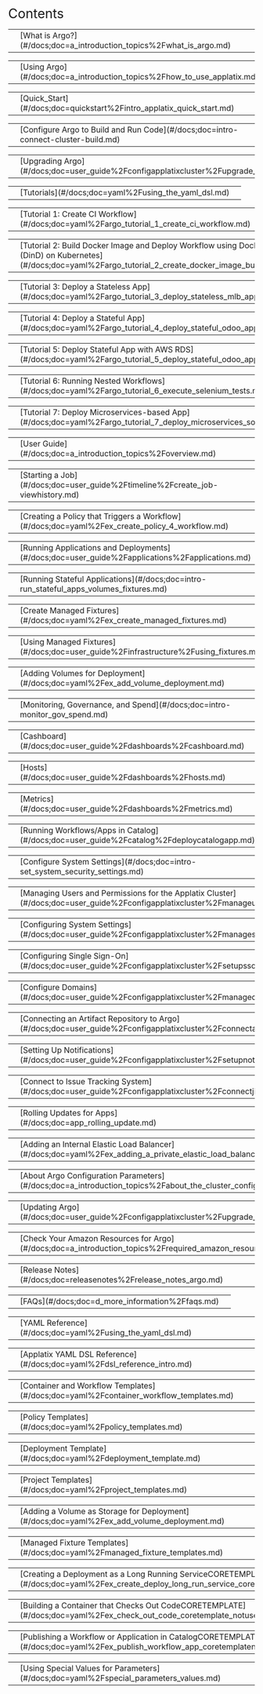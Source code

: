 <span style="font-size: 20pt;">Contents</span>

<div class="MCTocProxy_0" xmlns="">

<table style="width: 100%;" cellspacing="0" cellpadding="0" class="GenTOCTable1"><colgroup><col style="width: 0pt;"> <col> <col style="width: 10pt;"></colgroup>

<tbody>

<tr>

<td class="mcReset"></td>

<td class="GenTOCText1">[What is Argo?](#/docs;doc=a_introduction_topics%2Fwhat_is_argo.md)</td>

<td class="GenTOCPageText1"><madcap:xref style="mc-format: '{page}';" class="TOCPageNumber" data-mc-xref-target=""></madcap:xref></td>

</tr>

</tbody>

</table>

<table style="width: 100%;" cellspacing="0" cellpadding="0" class="GenTOCTable1"><colgroup><col style="width: 0pt;"> <col> <col style="width: 10pt;"></colgroup>

<tbody>

<tr>

<td class="mcReset"></td>

<td class="GenTOCText1">[Using Argo](#/docs;doc=a_introduction_topics%2Fhow_to_use_applatix.md)</td>

<td class="GenTOCPageText1"><madcap:xref style="mc-format: '{page}';" class="TOCPageNumber" data-mc-xref-target=""></madcap:xref></td>

</tr>

</tbody>

</table>

<table style="width: 100%;" cellspacing="0" cellpadding="0" class="GenTOCTable1"><colgroup><col style="width: 0pt;"> <col> <col style="width: 10pt;"></colgroup>

<tbody>

<tr>

<td class="mcReset"></td>

<td class="GenTOCText1">[Quick_Start](#/docs;doc=quickstart%2Fintro_applatix_quick_start.md)</td>

<td class="GenTOCPageText1"><madcap:xref style="mc-format: '{page}';" class="TOCPageNumber" data-mc-xref-target=""></madcap:xref></td>

</tr>

</tbody>

</table>

<table style="width: 100%;" cellspacing="0" cellpadding="0" class="GenTOCTable1"><colgroup><col style="width: 0pt;"> <col> <col style="width: 10pt;"></colgroup>

<tbody>

<tr>

<td class="mcReset"></td>

<td class="GenTOCText1">[Configure Argo to Build and Run Code](#/docs;doc=intro-connect-cluster-build.md)</td>

<td class="GenTOCPageText1"><madcap:xref style="mc-format: '{page}';" class="TOCPageNumber" data-mc-xref-target=""></madcap:xref></td>

</tr>

</tbody>

</table>

<table style="width: 100%;" cellspacing="0" cellpadding="0" class="GenTOCTable1"><colgroup><col style="width: 0pt;"> <col> <col style="width: 10pt;"></colgroup>

<tbody>

<tr>

<td class="mcReset"></td>

<td class="GenTOCText1">[Upgrading Argo](#/docs;doc=user_guide%2Fconfigapplatixcluster%2Fupgrade_ax_cluster.md)</td>

<td class="GenTOCPageText1"><madcap:xref style="mc-format: '{page}';" class="TOCPageNumber" data-mc-xref-target=""></madcap:xref></td>

</tr>

</tbody>

</table>

<table style="width: 100%;" cellspacing="0" cellpadding="0" class="GenTOCTable1"><colgroup><col style="width: 0pt;"> <col> <col style="width: 10pt;"></colgroup>

<tbody>

<tr>

<td class="mcReset"></td>

<td class="GenTOCText1">[Tutorials](#/docs;doc=yaml%2Fusing_the_yaml_dsl.md)</td>

<td class="GenTOCPageText1"><madcap:xref style="mc-format: '{page}';" class="TOCPageNumber" data-mc-xref-target=""></madcap:xref></td>

</tr>

</tbody>

</table>

<table style="width: 100%;" cellspacing="0" cellpadding="0" class="GenTOCTable1"><colgroup><col style="width: 0pt;"> <col> <col style="width: 10pt;"></colgroup>

<tbody>

<tr>

<td class="mcReset"></td>

<td class="GenTOCText1">[Tutorial 1: Create CI Workflow](#/docs;doc=yaml%2Fargo_tutorial_1_create_ci_workflow.md)</td>

<td class="GenTOCPageText1"><madcap:xref style="mc-format: '{page}';" class="TOCPageNumber" data-mc-xref-target=""></madcap:xref></td>

</tr>

</tbody>

</table>

<table style="width: 100%;" cellspacing="0" cellpadding="0" class="GenTOCTable1"><colgroup><col style="width: 0pt;"> <col> <col style="width: 10pt;"></colgroup>

<tbody>

<tr>

<td class="mcReset"></td>

<td class="GenTOCText1">[Tutorial 2: Build Docker Image and Deploy Workflow using Docker-in-Docker (DinD) on Kubernetes](#/docs;doc=yaml%2Fargo_tutorial_2_create_docker_image_build_workflow.md)</td>

<td class="GenTOCPageText1"><madcap:xref style="mc-format: '{page}';" class="TOCPageNumber" data-mc-xref-target=""></madcap:xref></td>

</tr>

</tbody>

</table>

<table style="width: 100%;" cellspacing="0" cellpadding="0" class="GenTOCTable1"><colgroup><col style="width: 0pt;"> <col> <col style="width: 10pt;"></colgroup>

<tbody>

<tr>

<td class="mcReset"></td>

<td class="GenTOCText1">[Tutorial 3: Deploy a Stateless App](#/docs;doc=yaml%2Fargo_tutorial_3_deploy_stateless_mlb_app.md)</td>

<td class="GenTOCPageText1"><madcap:xref style="mc-format: '{page}';" class="TOCPageNumber" data-mc-xref-target=""></madcap:xref></td>

</tr>

</tbody>

</table>

<table style="width: 100%;" cellspacing="0" cellpadding="0" class="GenTOCTable1"><colgroup><col style="width: 0pt;"> <col> <col style="width: 10pt;"></colgroup>

<tbody>

<tr>

<td class="mcReset"></td>

<td class="GenTOCText1">[Tutorial 4: Deploy a Stateful App](#/docs;doc=yaml%2Fargo_tutorial_4_deploy_stateful_odoo_app_volume.md)</td>

<td class="GenTOCPageText1"><madcap:xref style="mc-format: '{page}';" class="TOCPageNumber" data-mc-xref-target=""></madcap:xref></td>

</tr>

</tbody>

</table>

<table style="width: 100%;" cellspacing="0" cellpadding="0" class="GenTOCTable1"><colgroup><col style="width: 0pt;"> <col> <col style="width: 10pt;"></colgroup>

<tbody>

<tr>

<td class="mcReset"></td>

<td class="GenTOCText1">[Tutorial 5: Deploy Stateful App with AWS RDS](#/docs;doc=yaml%2Fargo_tutorial_5_deploy_stateful_odoo_app_rds.md)</td>

<td class="GenTOCPageText1"><madcap:xref style="mc-format: '{page}';" class="TOCPageNumber" data-mc-xref-target=""></madcap:xref></td>

</tr>

</tbody>

</table>

<table style="width: 100%;" cellspacing="0" cellpadding="0" class="GenTOCTable1"><colgroup><col style="width: 0pt;"> <col> <col style="width: 10pt;"></colgroup>

<tbody>

<tr>

<td class="mcReset"></td>

<td class="GenTOCText1">[Tutorial 6: Running Nested Workflows](#/docs;doc=yaml%2Fargo_tutorial_6_execute_selenium_tests.md)</td>

<td class="GenTOCPageText1"><madcap:xref style="mc-format: '{page}';" class="TOCPageNumber" data-mc-xref-target=""></madcap:xref></td>

</tr>

</tbody>

</table>

<table style="width: 100%;" cellspacing="0" cellpadding="0" class="GenTOCTable1"><colgroup><col style="width: 0pt;"> <col> <col style="width: 10pt;"></colgroup>

<tbody>

<tr>

<td class="mcReset"></td>

<td class="GenTOCText1">[Tutorial 7: Deploy Microservices-based App](#/docs;doc=yaml%2Fargo_tutorial_7_deploy_microservices_sockshop_app.md)</td>

<td class="GenTOCPageText1"><madcap:xref style="mc-format: '{page}';" class="TOCPageNumber" data-mc-xref-target=""></madcap:xref></td>

</tr>

</tbody>

</table>

<table style="width: 100%;" cellspacing="0" cellpadding="0" class="GenTOCTable1"><colgroup><col style="width: 0pt;"> <col> <col style="width: 10pt;"></colgroup>

<tbody>

<tr>

<td class="mcReset"></td>

<td class="GenTOCText1">[User Guide](#/docs;doc=a_introduction_topics%2Foverview.md)</td>

<td class="GenTOCPageText1"><madcap:xref style="mc-format: '{page}';" class="TOCPageNumber" data-mc-xref-target=""></madcap:xref></td>

</tr>

</tbody>

</table>

<table style="width: 100%;" cellspacing="0" cellpadding="0" class="GenTOCTable1"><colgroup><col style="width: 0pt;"> <col> <col style="width: 10pt;"></colgroup>

<tbody>

<tr>

<td class="mcReset"></td>

<td class="GenTOCText1">[Starting a Job](#/docs;doc=user_guide%2Ftimeline%2Fcreate_job-viewhistory.md)</td>

<td class="GenTOCPageText1"><madcap:xref style="mc-format: '{page}';" class="TOCPageNumber" data-mc-xref-target=""></madcap:xref></td>

</tr>

</tbody>

</table>

<table style="width: 100%;" cellspacing="0" cellpadding="0" class="GenTOCTable1"><colgroup><col style="width: 0pt;"> <col> <col style="width: 10pt;"></colgroup>

<tbody>

<tr>

<td class="mcReset"></td>

<td class="GenTOCText1">[Creating a Policy that Triggers a Workflow](#/docs;doc=yaml%2Fex_create_policy_4_workflow.md)</td>

<td class="GenTOCPageText1"><madcap:xref style="mc-format: '{page}';" class="TOCPageNumber" data-mc-xref-target=""></madcap:xref></td>

</tr>

</tbody>

</table>

<table style="width: 100%;" cellspacing="0" cellpadding="0" class="GenTOCTable1"><colgroup><col style="width: 0pt;"> <col> <col style="width: 10pt;"></colgroup>

<tbody>

<tr>

<td class="mcReset"></td>

<td class="GenTOCText1">[Running Applications and Deployments](#/docs;doc=user_guide%2Fapplications%2Fapplications.md)</td>

<td class="GenTOCPageText1"><madcap:xref style="mc-format: '{page}';" class="TOCPageNumber" data-mc-xref-target=""></madcap:xref></td>

</tr>

</tbody>

</table>

<table style="width: 100%;" cellspacing="0" cellpadding="0" class="GenTOCTable1"><colgroup><col style="width: 0pt;"> <col> <col style="width: 10pt;"></colgroup>

<tbody>

<tr>

<td class="mcReset"></td>

<td class="GenTOCText1">[Running Stateful Applications](#/docs;doc=intro-run_stateful_apps_volumes_fixtures.md)</td>

<td class="GenTOCPageText1"><madcap:xref style="mc-format: '{page}';" class="TOCPageNumber" data-mc-xref-target=""></madcap:xref></td>

</tr>

</tbody>

</table>

<table style="width: 100%;" cellspacing="0" cellpadding="0" class="GenTOCTable1"><colgroup><col style="width: 0pt;"> <col> <col style="width: 10pt;"></colgroup>

<tbody>

<tr>

<td class="mcReset"></td>

<td class="GenTOCText1">[Create Managed Fixtures](#/docs;doc=yaml%2Fex_create_managed_fixtures.md)</td>

<td class="GenTOCPageText1"><madcap:xref style="mc-format: '{page}';" class="TOCPageNumber" data-mc-xref-target=""></madcap:xref></td>

</tr>

</tbody>

</table>

<table style="width: 100%;" cellspacing="0" cellpadding="0" class="GenTOCTable1"><colgroup><col style="width: 0pt;"> <col> <col style="width: 10pt;"></colgroup>

<tbody>

<tr>

<td class="mcReset"></td>

<td class="GenTOCText1">[Using Managed Fixtures](#/docs;doc=user_guide%2Finfrastructure%2Fusing_fixtures.md)</td>

<td class="GenTOCPageText1"><madcap:xref style="mc-format: '{page}';" class="TOCPageNumber" data-mc-xref-target=""></madcap:xref></td>

</tr>

</tbody>

</table>

<table style="width: 100%;" cellspacing="0" cellpadding="0" class="GenTOCTable1"><colgroup><col style="width: 0pt;"> <col> <col style="width: 10pt;"></colgroup>

<tbody>

<tr>

<td class="mcReset"></td>

<td class="GenTOCText1">[Adding Volumes for Deployment](#/docs;doc=yaml%2Fex_add_volume_deployment.md)</td>

<td class="GenTOCPageText1"><madcap:xref style="mc-format: '{page}';" class="TOCPageNumber" data-mc-xref-target=""></madcap:xref></td>

</tr>

</tbody>

</table>

<table style="width: 100%;" cellspacing="0" cellpadding="0" class="GenTOCTable1"><colgroup><col style="width: 0pt;"> <col> <col style="width: 10pt;"></colgroup>

<tbody>

<tr>

<td class="mcReset"></td>

<td class="GenTOCText1">[Monitoring, Governance, and Spend](#/docs;doc=intro-monitor_gov_spend.md)</td>

<td class="GenTOCPageText1"><madcap:xref style="mc-format: '{page}';" class="TOCPageNumber" data-mc-xref-target=""></madcap:xref></td>

</tr>

</tbody>

</table>

<table style="width: 100%;" cellspacing="0" cellpadding="0" class="GenTOCTable1"><colgroup><col style="width: 0pt;"> <col> <col style="width: 10pt;"></colgroup>

<tbody>

<tr>

<td class="mcReset"></td>

<td class="GenTOCText1">[Cashboard](#/docs;doc=user_guide%2Fdashboards%2Fcashboard.md)</td>

<td class="GenTOCPageText1"><madcap:xref style="mc-format: '{page}';" class="TOCPageNumber" data-mc-xref-target=""></madcap:xref></td>

</tr>

</tbody>

</table>

<table style="width: 100%;" cellspacing="0" cellpadding="0" class="GenTOCTable1"><colgroup><col style="width: 0pt;"> <col> <col style="width: 10pt;"></colgroup>

<tbody>

<tr>

<td class="mcReset"></td>

<td class="GenTOCText1">[Hosts](#/docs;doc=user_guide%2Fdashboards%2Fhosts.md)</td>

<td class="GenTOCPageText1"><madcap:xref style="mc-format: '{page}';" class="TOCPageNumber" data-mc-xref-target=""></madcap:xref></td>

</tr>

</tbody>

</table>

<table style="width: 100%;" cellspacing="0" cellpadding="0" class="GenTOCTable1"><colgroup><col style="width: 0pt;"> <col> <col style="width: 10pt;"></colgroup>

<tbody>

<tr>

<td class="mcReset"></td>

<td class="GenTOCText1">[Metrics](#/docs;doc=user_guide%2Fdashboards%2Fmetrics.md)</td>

<td class="GenTOCPageText1"><madcap:xref style="mc-format: '{page}';" class="TOCPageNumber" data-mc-xref-target=""></madcap:xref></td>

</tr>

</tbody>

</table>

<table style="width: 100%;" cellspacing="0" cellpadding="0" class="GenTOCTable1"><colgroup><col style="width: 0pt;"> <col> <col style="width: 10pt;"></colgroup>

<tbody>

<tr>

<td class="mcReset"></td>

<td class="GenTOCText1">[Running Workflows/Apps in Catalog](#/docs;doc=user_guide%2Fcatalog%2Fdeploycatalogapp.md)</td>

<td class="GenTOCPageText1"><madcap:xref style="mc-format: '{page}';" class="TOCPageNumber" data-mc-xref-target=""></madcap:xref></td>

</tr>

</tbody>

</table>

<table style="width: 100%;" cellspacing="0" cellpadding="0" class="GenTOCTable1"><colgroup><col style="width: 0pt;"> <col> <col style="width: 10pt;"></colgroup>

<tbody>

<tr>

<td class="mcReset"></td>

<td class="GenTOCText1">[Configure System Settings](#/docs;doc=intro-set_system_security_settings.md)</td>

<td class="GenTOCPageText1"><madcap:xref style="mc-format: '{page}';" class="TOCPageNumber" data-mc-xref-target=""></madcap:xref></td>

</tr>

</tbody>

</table>

<table style="width: 100%;" cellspacing="0" cellpadding="0" class="GenTOCTable1"><colgroup><col style="width: 0pt;"> <col> <col style="width: 10pt;"></colgroup>

<tbody>

<tr>

<td class="mcReset"></td>

<td class="GenTOCText1">[Managing Users and Permissions for the Applatix Cluster](#/docs;doc=user_guide%2Fconfigapplatixcluster%2Fmanageuserpermissions.md)</td>

<td class="GenTOCPageText1"><madcap:xref style="mc-format: '{page}';" class="TOCPageNumber" data-mc-xref-target=""></madcap:xref></td>

</tr>

</tbody>

</table>

<table style="width: 100%;" cellspacing="0" cellpadding="0" class="GenTOCTable1"><colgroup><col style="width: 0pt;"> <col> <col style="width: 10pt;"></colgroup>

<tbody>

<tr>

<td class="mcReset"></td>

<td class="GenTOCText1">[Configuring System Settings](#/docs;doc=user_guide%2Fconfigapplatixcluster%2Fmanagesystemsettings.md)</td>

<td class="GenTOCPageText1"><madcap:xref style="mc-format: '{page}';" class="TOCPageNumber" data-mc-xref-target=""></madcap:xref></td>

</tr>

</tbody>

</table>

<table style="width: 100%;" cellspacing="0" cellpadding="0" class="GenTOCTable1"><colgroup><col style="width: 0pt;"> <col> <col style="width: 10pt;"></colgroup>

<tbody>

<tr>

<td class="mcReset"></td>

<td class="GenTOCText1">[Configuring Single Sign-On](#/docs;doc=user_guide%2Fconfigapplatixcluster%2Fsetupsso.md)</td>

<td class="GenTOCPageText1"><madcap:xref style="mc-format: '{page}';" class="TOCPageNumber" data-mc-xref-target=""></madcap:xref></td>

</tr>

</tbody>

</table>

<table style="width: 100%;" cellspacing="0" cellpadding="0" class="GenTOCTable1"><colgroup><col style="width: 0pt;"> <col> <col style="width: 10pt;"></colgroup>

<tbody>

<tr>

<td class="mcReset"></td>

<td class="GenTOCText1">[Configure Domains](#/docs;doc=user_guide%2Fconfigapplatixcluster%2Fmanagedomains.md)</td>

<td class="GenTOCPageText1"><madcap:xref style="mc-format: '{page}';" class="TOCPageNumber" data-mc-xref-target=""></madcap:xref></td>

</tr>

</tbody>

</table>

<table style="width: 100%;" cellspacing="0" cellpadding="0" class="GenTOCTable1"><colgroup><col style="width: 0pt;"> <col> <col style="width: 10pt;"></colgroup>

<tbody>

<tr>

<td class="mcReset"></td>

<td class="GenTOCText1">[Connecting an Artifact Repository to Argo](#/docs;doc=user_guide%2Fconfigapplatixcluster%2Fconnectartifactrepo.md)</td>

<td class="GenTOCPageText1"><madcap:xref style="mc-format: '{page}';" class="TOCPageNumber" data-mc-xref-target=""></madcap:xref></td>

</tr>

</tbody>

</table>

<table style="width: 100%;" cellspacing="0" cellpadding="0" class="GenTOCTable1"><colgroup><col style="width: 0pt;"> <col> <col style="width: 10pt;"></colgroup>

<tbody>

<tr>

<td class="mcReset"></td>

<td class="GenTOCText1">[Setting Up Notifications](#/docs;doc=user_guide%2Fconfigapplatixcluster%2Fsetupnotificationmanagement.md)</td>

<td class="GenTOCPageText1"><madcap:xref style="mc-format: '{page}';" class="TOCPageNumber" data-mc-xref-target=""></madcap:xref></td>

</tr>

</tbody>

</table>

<table style="width: 100%;" cellspacing="0" cellpadding="0" class="GenTOCTable1"><colgroup><col style="width: 0pt;"> <col> <col style="width: 10pt;"></colgroup>

<tbody>

<tr>

<td class="mcReset"></td>

<td class="GenTOCText1">[Connect to Issue Tracking System](#/docs;doc=user_guide%2Fconfigapplatixcluster%2Fconnectjira.md)</td>

<td class="GenTOCPageText1"><madcap:xref style="mc-format: '{page}';" class="TOCPageNumber" data-mc-xref-target=""></madcap:xref></td>

</tr>

</tbody>

</table>

<table style="width: 100%;" cellspacing="0" cellpadding="0" class="GenTOCTable1"><colgroup><col style="width: 0pt;"> <col> <col style="width: 10pt;"></colgroup>

<tbody>

<tr>

<td class="mcReset"></td>

<td class="GenTOCText1">[Rolling Updates for Apps](#/docs;doc=app_rolling_update.md)</td>

<td class="GenTOCPageText1"><madcap:xref style="mc-format: '{page}';" class="TOCPageNumber" data-mc-xref-target=""></madcap:xref></td>

</tr>

</tbody>

</table>

<table style="width: 100%;" cellspacing="0" cellpadding="0" class="GenTOCTable1"><colgroup><col style="width: 0pt;"> <col> <col style="width: 10pt;"></colgroup>

<tbody>

<tr>

<td class="mcReset"></td>

<td class="GenTOCText1">[Adding an Internal Elastic Load Balancer](#/docs;doc=yaml%2Fex_adding_a_private_elastic_load_balancer.md)</td>

<td class="GenTOCPageText1"><madcap:xref style="mc-format: '{page}';" class="TOCPageNumber" data-mc-xref-target=""></madcap:xref></td>

</tr>

</tbody>

</table>

<table style="width: 100%;" cellspacing="0" cellpadding="0" class="GenTOCTable1"><colgroup><col style="width: 0pt;"> <col> <col style="width: 10pt;"></colgroup>

<tbody>

<tr>

<td class="mcReset"></td>

<td class="GenTOCText1">[About Argo Configuration Parameters](#/docs;doc=a_introduction_topics%2Fabout_the_cluster_configuration_parameters.md)</td>

<td class="GenTOCPageText1"><madcap:xref style="mc-format: '{page}';" class="TOCPageNumber" data-mc-xref-target=""></madcap:xref></td>

</tr>

</tbody>

</table>

<table style="width: 100%;" cellspacing="0" cellpadding="0" class="GenTOCTable1"><colgroup><col style="width: 0pt;"> <col> <col style="width: 10pt;"></colgroup>

<tbody>

<tr>

<td class="mcReset"></td>

<td class="GenTOCText1">[Updating Argo](#/docs;doc=user_guide%2Fconfigapplatixcluster%2Fupgrade_ax_cluster.md)</td>

<td class="GenTOCPageText1"><madcap:xref style="mc-format: '{page}';" class="TOCPageNumber" data-mc-xref-target=""></madcap:xref></td>

</tr>

</tbody>

</table>

<table style="width: 100%;" cellspacing="0" cellpadding="0" class="GenTOCTable1"><colgroup><col style="width: 0pt;"> <col> <col style="width: 10pt;"></colgroup>

<tbody>

<tr>

<td class="mcReset"></td>

<td class="GenTOCText1">[Check Your Amazon Resources for Argo](#/docs;doc=a_introduction_topics%2Frequired_amazon_resources.md)</td>

<td class="GenTOCPageText1"><madcap:xref style="mc-format: '{page}';" class="TOCPageNumber" data-mc-xref-target=""></madcap:xref></td>

</tr>

</tbody>

</table>

<table style="width: 100%;" cellspacing="0" cellpadding="0" class="GenTOCTable1"><colgroup><col style="width: 0pt;"> <col> <col style="width: 10pt;"></colgroup>

<tbody>

<tr>

<td class="mcReset"></td>

<td class="GenTOCText1">[Release Notes](#/docs;doc=releasenotes%2Frelease_notes_argo.md)</td>

<td class="GenTOCPageText1"><madcap:xref style="mc-format: '{page}';" class="TOCPageNumber" data-mc-xref-target=""></madcap:xref></td>

</tr>

</tbody>

</table>

<table style="width: 100%;" cellspacing="0" cellpadding="0" class="GenTOCTable1"><colgroup><col style="width: 0pt;"> <col> <col style="width: 10pt;"></colgroup>

<tbody>

<tr>

<td class="mcReset"></td>

<td class="GenTOCText1">[FAQs](#/docs;doc=d_more_information%2Ffaqs.md)</td>

<td class="GenTOCPageText1"><madcap:xref style="mc-format: '{page}';" class="TOCPageNumber" data-mc-xref-target=""></madcap:xref></td>

</tr>

</tbody>

</table>

<table style="width: 100%;" cellspacing="0" cellpadding="0" class="GenTOCTable1"><colgroup><col style="width: 0pt;"> <col> <col style="width: 10pt;"></colgroup>

<tbody>

<tr>

<td class="mcReset"></td>

<td class="GenTOCText1">[YAML Reference](#/docs;doc=yaml%2Fusing_the_yaml_dsl.md)</td>

<td class="GenTOCPageText1"><madcap:xref style="mc-format: '{page}';" class="TOCPageNumber" data-mc-xref-target=""></madcap:xref></td>

</tr>

</tbody>

</table>

<table style="width: 100%;" cellspacing="0" cellpadding="0" class="GenTOCTable1"><colgroup><col style="width: 0pt;"> <col> <col style="width: 10pt;"></colgroup>

<tbody>

<tr>

<td class="mcReset"></td>

<td class="GenTOCText1">[Applatix YAML DSL Reference](#/docs;doc=yaml%2Fdsl_reference_intro.md)</td>

<td class="GenTOCPageText1"><madcap:xref style="mc-format: '{page}';" class="TOCPageNumber" data-mc-xref-target=""></madcap:xref></td>

</tr>

</tbody>

</table>

<table style="width: 100%;" cellspacing="0" cellpadding="0" class="GenTOCTable1"><colgroup><col style="width: 0pt;"> <col> <col style="width: 10pt;"></colgroup>

<tbody>

<tr>

<td class="mcReset"></td>

<td class="GenTOCText1">[Container and Workflow Templates](#/docs;doc=yaml%2Fcontainer_workflow_templates.md)</td>

<td class="GenTOCPageText1"><madcap:xref style="mc-format: '{page}';" class="TOCPageNumber" data-mc-xref-target=""></madcap:xref></td>

</tr>

</tbody>

</table>

<table style="width: 100%;" cellspacing="0" cellpadding="0" class="GenTOCTable1"><colgroup><col style="width: 0pt;"> <col> <col style="width: 10pt;"></colgroup>

<tbody>

<tr>

<td class="mcReset"></td>

<td class="GenTOCText1">[Policy Templates](#/docs;doc=yaml%2Fpolicy_templates.md)</td>

<td class="GenTOCPageText1"><madcap:xref style="mc-format: '{page}';" class="TOCPageNumber" data-mc-xref-target=""></madcap:xref></td>

</tr>

</tbody>

</table>

<table style="width: 100%;" cellspacing="0" cellpadding="0" class="GenTOCTable1"><colgroup><col style="width: 0pt;"> <col> <col style="width: 10pt;"></colgroup>

<tbody>

<tr>

<td class="mcReset"></td>

<td class="GenTOCText1">[Deployment Template](#/docs;doc=yaml%2Fdeployment_template.md)</td>

<td class="GenTOCPageText1"><madcap:xref style="mc-format: '{page}';" class="TOCPageNumber" data-mc-xref-target=""></madcap:xref></td>

</tr>

</tbody>

</table>

<table style="width: 100%;" cellspacing="0" cellpadding="0" class="GenTOCTable1"><colgroup><col style="width: 0pt;"> <col> <col style="width: 10pt;"></colgroup>

<tbody>

<tr>

<td class="mcReset"></td>

<td class="GenTOCText1">[Project Templates](#/docs;doc=yaml%2Fproject_templates.md)</td>

<td class="GenTOCPageText1"><madcap:xref style="mc-format: '{page}';" class="TOCPageNumber" data-mc-xref-target=""></madcap:xref></td>

</tr>

</tbody>

</table>

<table style="width: 100%;" cellspacing="0" cellpadding="0" class="GenTOCTable1"><colgroup><col style="width: 0pt;"> <col> <col style="width: 10pt;"></colgroup>

<tbody>

<tr>

<td class="mcReset"></td>

<td class="GenTOCText1">[Adding a Volume as Storage for Deployment](#/docs;doc=yaml%2Fex_add_volume_deployment.md)</td>

<td class="GenTOCPageText1"><madcap:xref style="mc-format: '{page}';" class="TOCPageNumber" data-mc-xref-target=""></madcap:xref></td>

</tr>

</tbody>

</table>

<table style="width: 100%;" cellspacing="0" cellpadding="0" class="GenTOCTable1"><colgroup><col style="width: 0pt;"> <col> <col style="width: 10pt;"></colgroup>

<tbody>

<tr>

<td class="mcReset"></td>

<td class="GenTOCText1">[Managed Fixture Templates](#/docs;doc=yaml%2Fmanaged_fixture_templates.md)</td>

<td class="GenTOCPageText1"><madcap:xref style="mc-format: '{page}';" class="TOCPageNumber" data-mc-xref-target=""></madcap:xref></td>

</tr>

</tbody>

</table>

<table style="width: 100%;" cellspacing="0" cellpadding="0" class="GenTOCTable1"><colgroup><col style="width: 0pt;"> <col> <col style="width: 10pt;"></colgroup>

<tbody>

<tr>

<td class="mcReset"></td>

<td class="GenTOCText1">[Creating a Deployment as a Long Running ServiceCORETEMPLATE](#/docs;doc=yaml%2Fex_create_deploy_long_run_service_coretemplate_notused.md)</td>

<td class="GenTOCPageText1"><madcap:xref style="mc-format: '{page}';" class="TOCPageNumber" data-mc-xref-target=""></madcap:xref></td>

</tr>

</tbody>

</table>

<table style="width: 100%;" cellspacing="0" cellpadding="0" class="GenTOCTable1"><colgroup><col style="width: 0pt;"> <col> <col style="width: 10pt;"></colgroup>

<tbody>

<tr>

<td class="mcReset"></td>

<td class="GenTOCText1">[Building a Container that Checks Out CodeCORETEMPLATE](#/docs;doc=yaml%2Fex_check_out_code_coretemplate_notused.md)</td>

<td class="GenTOCPageText1"><madcap:xref style="mc-format: '{page}';" class="TOCPageNumber" data-mc-xref-target=""></madcap:xref></td>

</tr>

</tbody>

</table>

<table style="width: 100%;" cellspacing="0" cellpadding="0" class="GenTOCTable1"><colgroup><col style="width: 0pt;"> <col> <col style="width: 10pt;"></colgroup>

<tbody>

<tr>

<td class="mcReset"></td>

<td class="GenTOCText1">[Publishing a Workflow or Application in CatalogCORETEMPLATE](#/docs;doc=yaml%2Fex_publish_workflow_app_coretemplatenotused.md)</td>

<td class="GenTOCPageText1"><madcap:xref style="mc-format: '{page}';" class="TOCPageNumber" data-mc-xref-target=""></madcap:xref></td>

</tr>

</tbody>

</table>

<table style="width: 100%;" cellspacing="0" cellpadding="0" class="GenTOCTable1"><colgroup><col style="width: 0pt;"> <col> <col style="width: 10pt;"></colgroup>

<tbody>

<tr>

<td class="mcReset"></td>

<td class="GenTOCText1">[Using Special Values for Parameters](#/docs;doc=yaml%2Fspecial_parameters_values.md)</td>

<td class="GenTOCPageText1"><madcap:xref style="mc-format: '{page}';" class="TOCPageNumber" data-mc-xref-target=""></madcap:xref></td>

</tr>

</tbody>

</table>

</div>